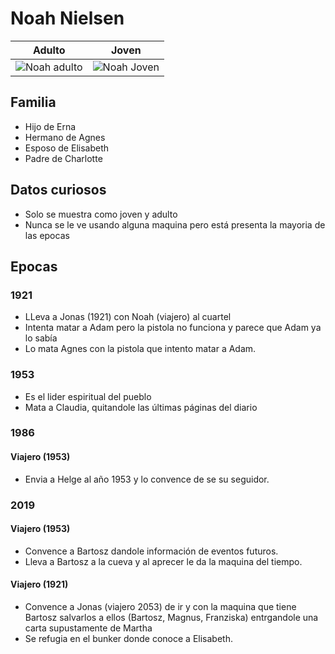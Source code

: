 # Noah Nielsen

| Adulto | Joven
| --- | ---
| <img src="https://vignette.wikia.nocookie.net/dark-netflix/images/4/4e/Portal_%E2%80%93_Noah.jpg/revision/latest/scale-to-width-down/350?cb=20171203223020" alt="Noah adulto"> | <img src="https://vignette.wikia.nocookie.net/dark-netflix/images/5/54/Noah-young.PNG/revision/latest/scale-to-width-down/350?cb=20190622163012" alt="Noah Joven">


## Familia

* Hijo de Erna
* Hermano de Agnes
* Esposo de Elisabeth
* Padre de Charlotte

## Datos curiosos

* Solo se muestra como joven y adulto
* Nunca se le ve usando alguna maquina pero está presenta la mayoria de las epocas

## Epocas

### 1921

* LLeva a Jonas (1921) con Noah (viajero) al cuartel
* Intenta matar a Adam pero la pistola no funciona y parece que Adam ya lo sabía
* Lo mata Agnes con la pistola que intento matar a Adam.

### 1953

* Es el lider espiritual del pueblo
* Mata a Claudia, quitandole las últimas páginas del diario

### 1986

#### Viajero (1953)

* Envia a Helge al año 1953 y lo convence de se su seguidor.

### 2019

#### Viajero (1953)

* Convence a Bartosz dandole información de eventos futuros.
* Lleva a Bartosz a la cueva y al aprecer le da la maquina del tiempo.

#### Viajero (1921)

* Convence a Jonas (viajero 2053) de ir y con la maquina que tiene Bartosz salvarlos a ellos (Bartosz, Magnus, Franziska) entrgandole una carta supustamente de Martha
* Se refugia en el bunker donde conoce a Elisabeth.

